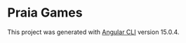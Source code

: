 # Praia Games

This project was generated with [Angular CLI](https://github.com/angular/angular-cli) version 15.0.4.
